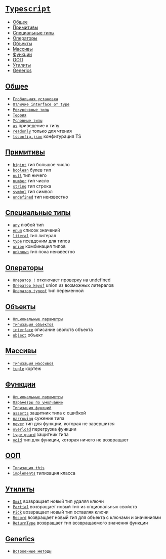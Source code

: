 # [`Typescript`](../index.md)

- [Общее](#общее)
- [Примитивы](#примитивы)
- [Специальные типы](#специальные-типы)
- [Операторы](#операторы)
- [Объекты](#объекты)
- [Массивы](#массивы)
- [Функции](#функции)
- [ООП](#ооп)
- [Утилиты](#утилиты)
- [Generics](#generics)

## [Общее](#typescript)

- [`Глобальная установка`](<./Общее/Глобальная установка.md>)
- [`Отличие interface от type`](<./Общее/Отличие interface от type.md>)
- [`Рекурсивные типы`](<./Общее/Рекурсивные типы.md>)
- [`Теория`](./Общее/Теория.md)
- [`Условные типы`](<./Общее/Условные типы.md>)
- [`as`](./Общее/as.md) приведение к типу
- [`readonly`](./Общее/readonly.md) только для чтения
- [`tsconfig.json`](./Общее/tsconfig.json.md) конфигурация TS

## [Примитивы](#typescript)

- [`bigint`](./Примитивы/bigint.md) тип большое число
- [`boolean`](./Примитивы/boolean.md) булев тип
- [`null`](./Примитивы/null.md) тип ничего
- [`number`](./Примитивы/number.md) тип число
- [`string`](./Примитивы/string.md) тип строка
- [`symbol`](./Примитивы/symbol.md) тип символ
- [`undefined`](./Примитивы/undefined.md) тип неизвестно

## [Специальные типы](#typescript)

- [`any`](<./Специальные типы/any.md>) любой тип
- [`enum`](<./Специальные типы/enum.md>) список значений
- [`literal`](<./Специальные типы/literal.md>) тип литерал
- [`type`](<./Специальные типы/type.md>) псевдоним для типов
- [`union`](<./Специальные типы/union.md>) комбинация типов
- [`unknown`](<./Специальные типы/unknown.md>) тип пока неизвестно

## [Операторы](#typescript)

- [`Оператор !`](<./Операторы/Оператор !.md>) отключает проверку на undefined
- [`Оператор keyof`](<./Операторы/Оператор keyof.md>) union из возможных литералов
- [`Оператор typeof`](<./Операторы/Оператор typeof.md>) тип переменной

## [Объекты](#typescript)

- [`Опциональные параметры`](<./Объекты/Опциональные параметры.md>)
- [`Типизация объектов`](<./Объекты/Типизация объектов.md>)
- [`interface`](./Объекты/interface.md) описание свойств объекта
- [`object`](./Объекты/object.md) объект

## [Массивы](#typescript)

- [`Типизация массивов`](<./Массивы/Типизация массивов.md>)
- [`tuple`](./Массивы/tuple.md) кортеж

## [Функции](#typescript)

- [`Опциональные параметры`](<./Функции/Опциональные параметры.md>)
- [`Параметры по умолчанию`](<./Функции/Параметры по умолчанию.md>)
- [`Типизация функций`](<./Функции/Типизация функций.md>)
- [`asserts`](./Функции/asserts.md) защитник типа с ошибкой
- [`narrowing`](./Функции/narrowing.md) сужение типа
- [`never`](./Функции/never.md) тип для функции, которая не завершится
- [`overload`](./Функции/overload.md) перегрузка функции
- [`type guard`](<./Функции/type guard.md>) защитник типа
- [`void`](./Функции/void.md) тип для функции, которая ничего не возвращает

## [ООП](#typescript)

- [`Типизация this`](<./ООП/Типизация this.md>)
- [`implements`](./ООП/implements.md) типизация класса

## [Утилиты](#typescript)

- [`Omit`](./Утилиты/Omit.md) возвращает новый тип удаляя ключи
- [`Partial`](./Утилиты/Partial.md) возвращает новый тип из опциональных свойств
- [`Pick`](./Утилиты/Pick.md) возвращает новый тип оставляя ключи
- [`Record`](./Утилиты/Record.md) возвращает новый тип для объекта с ключами и значениями
- [`ReturnType`](./Утилиты/ReturnType.md) возвращает тип возвращаемого значения функции

## [Generics](#typescript)

- [`Встроенные методы`](<./Generics/Встроенные методы.md>)
